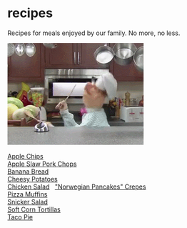 recipes
=======
Recipes for meals enjoyed by our family. No more, no less.

![chef](chef.gif?raw=true, "Swedish Chef")

[Apple Chips](apple-chips.md)  
[Apple Slaw Pork Chops](apple-slaw.md)  
[Banana Bread](banana-bread.md)  
[Cheesy Potatoes](cheesy-potatoes.md)  
[Chicken Salad](chicken-salad.md)  
["Norwegian Pancakes" Crepes](norwegian-pancakes.md)  
[Pizza Muffins](pizza-muffins.md)  
[Snicker Salad](snicker-salad.md)  
[Soft Corn Tortillas](soft-corn-tortillas.md)  
[Taco Pie](taco-pie.md)  
